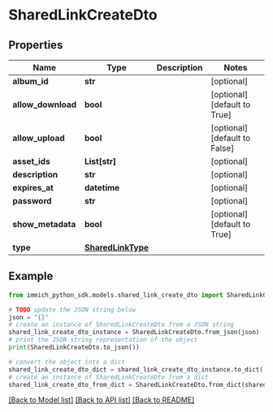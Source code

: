 # SharedLinkCreateDto


## Properties

Name | Type | Description | Notes
------------ | ------------- | ------------- | -------------
**album_id** | **str** |  | [optional] 
**allow_download** | **bool** |  | [optional] [default to True]
**allow_upload** | **bool** |  | [optional] [default to False]
**asset_ids** | **List[str]** |  | [optional] 
**description** | **str** |  | [optional] 
**expires_at** | **datetime** |  | [optional] 
**password** | **str** |  | [optional] 
**show_metadata** | **bool** |  | [optional] [default to True]
**type** | [**SharedLinkType**](SharedLinkType.md) |  | 

## Example

```python
from immich_python_sdk.models.shared_link_create_dto import SharedLinkCreateDto

# TODO update the JSON string below
json = "{}"
# create an instance of SharedLinkCreateDto from a JSON string
shared_link_create_dto_instance = SharedLinkCreateDto.from_json(json)
# print the JSON string representation of the object
print(SharedLinkCreateDto.to_json())

# convert the object into a dict
shared_link_create_dto_dict = shared_link_create_dto_instance.to_dict()
# create an instance of SharedLinkCreateDto from a dict
shared_link_create_dto_from_dict = SharedLinkCreateDto.from_dict(shared_link_create_dto_dict)
```
[[Back to Model list]](../README.md#documentation-for-models) [[Back to API list]](../README.md#documentation-for-api-endpoints) [[Back to README]](../README.md)


